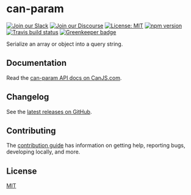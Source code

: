 # can-param

[![Join our Slack](https://img.shields.io/badge/slack-join%20chat-611f69.svg)](https://www.bitovi.com/community/slack?utm_source=badge&utm_medium=badge&utm_campaign=pr-badge&utm_content=badge)
[![Join our Discourse](https://img.shields.io/discourse/https/forums.bitovi.com/posts.svg)](https://forums.bitovi.com/?utm_source=badge&utm_medium=badge&utm_campaign=pr-badge&utm_content=badge)
[![License: MIT](https://img.shields.io/badge/license-MIT-blue.svg)](https://github.com/canjs/can-param/blob/master/LICENSE.md)
[![npm version](https://badge.fury.io/js/can-param.svg)](https://www.npmjs.com/package/can-param)
[![Travis build status](https://travis-ci.org/canjs/can-param.svg?branch=master)](https://travis-ci.org/canjs/can-param)
[![Greenkeeper badge](https://badges.greenkeeper.io/canjs/can-param.svg)](https://greenkeeper.io/)

Serialize an array or object into a query string.

## Documentation

Read the [can-param API docs on CanJS.com](https://canjs.com/doc/can-param.html).

## Changelog

See the [latest releases on GitHub](https://github.com/canjs/can-param/releases).

## Contributing

The [contribution guide](https://github.com/canjs/can-param/blob/master/CONTRIBUTING.md) has information on getting help, reporting bugs, developing locally, and more.

## License

[MIT](https://github.com/canjs/can-param/blob/master/LICENSE.md)
